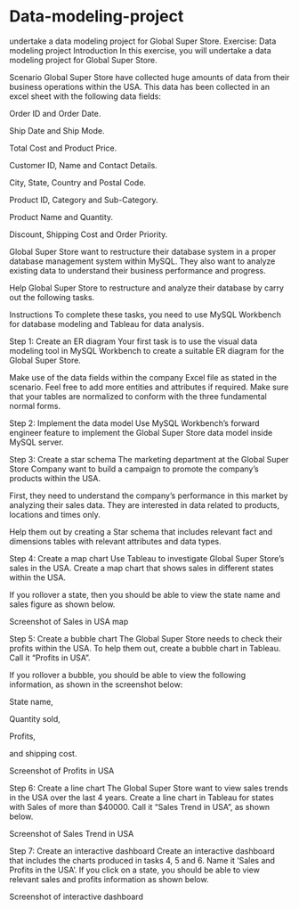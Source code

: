 # Data-modeling-project
 undertake a data modeling project for Global Super Store.
Exercise: Data modeling project
Introduction
In this exercise, you will undertake a data modeling project for Global Super Store.


Scenario
Global Super Store have collected huge amounts of data from their business operations within the USA. This data has been collected in an excel sheet with the following data fields: 

Order ID and Order Date.

Ship Date and Ship Mode.

Total Cost and Product Price.

Customer ID, Name and Contact Details. 

City, State, Country and Postal Code.

Product ID, Category and Sub-Category.

Product Name and Quantity.

Discount, Shipping Cost and Order Priority.


Global Super Store want to restructure their database system in a proper database management system within MySQL. They also want to analyze existing data to understand their business performance and progress. 

Help Global Super Store to restructure and analyze their database by carry out the following tasks.


Instructions
To complete these tasks, you need to use MySQL Workbench for database modeling and Tableau for data analysis. 


Step 1: Create an ER diagram
Your first task is to use the visual data modeling tool in MySQL Workbench to create a suitable ER diagram for the Global Super Store. 

Make use of the data fields within the company Excel file as stated in the scenario. Feel free to add more entities and attributes if required. Make sure that your tables are normalized to conform with the three fundamental normal forms. 


Step 2: Implement the data model
Use MySQL Workbench’s forward engineer feature to implement the Global Super Store data model inside MySQL server.


Step 3: Create a star schema
The marketing department at the Global Super Store Company want to build a campaign to promote the company’s products within the USA. 

First, they need to understand the company’s performance in this market by analyzing their sales data. They are interested in data related to products, locations and times only. 

Help them out by creating a Star schema that includes relevant fact and dimensions tables with relevant attributes and data types.


Step 4: Create a map chart
Use Tableau to investigate Global Super Store’s sales in the USA. Create a map chart that shows sales in different states within the USA. 

If you rollover a state, then you should be able to view the state name and sales figure as shown below.

Screenshot of Sales in USA map

Step 5: Create a bubble chart
The Global Super Store needs to check their profits within the USA. To help them out, create a bubble chart in Tableau. Call it “Profits in USA”. 

If you rollover a bubble, you should be able to view the following information, as shown in the screenshot below:

State name,

Quantity sold,

Profits,

and shipping cost. 

Screenshot of Profits in USA

Step 6: Create a line chart
The Global Super Store want to view sales trends in the USA over the last 4 years. Create a line chart in Tableau for states with Sales of more than $40000. Call it “Sales Trend in USA”, as shown below. 

Screenshot of Sales Trend in USA

Step 7: Create an interactive dashboard
Create an interactive dashboard that includes the charts produced in tasks 4, 5 and 6. Name it ‘Sales and Profits in the USA’. If you click on a state, you should be able to view relevant sales and profits information as shown below.

Screenshot of interactive dashboard
